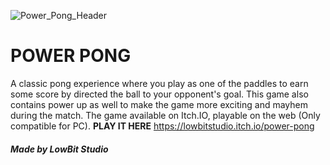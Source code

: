 ![Power_Pong_Header](https://github.com/user-attachments/assets/b3f55c68-ca18-4403-b124-de091357c8af)
# POWER PONG
A classic pong experience where you play as one of the paddles to earn some score by directed the ball to your opponent's goal. 
This game also contains power up as well to make the game more exciting and mayhem during the match. The game available on Itch.IO, playable on the web (Only compatible for PC).
**PLAY IT HERE** https://lowbitstudio.itch.io/power-pong
##### Made by LowBit Studio
